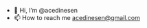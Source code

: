 - 👋 Hi, I’m @acedinesen
- 📫 How to reach me acedinesen@gmail.com 

<!---
acedinesen/acedinesen is a ✨ special ✨ repository because its `README.md` (this file) appears on your GitHub profile.
You can click the Preview link to take a look at your changes.
--->
